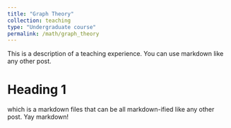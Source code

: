 ```yaml
---
title: "Graph Theory"
collection: teaching
type: "Undergraduate course"
permalink: /math/graph_theory
---
```


This is a description of a teaching experience. You can use markdown like any other post.

Heading 1
======

which is a markdown files that can be all markdown-ified like any other post. Yay markdown!
